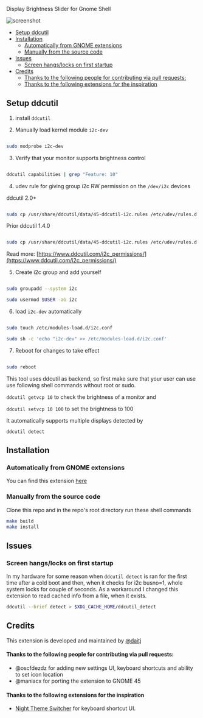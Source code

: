 Display Brightness Slider for Gnome Shell

![screenshot](screenshot.jpg)

- [Setup ddcutil](#setup-ddcutil)
- [Installation](#installation)
  - [Automatically from GNOME extensions](#automatically-from-gnome-extensions)
  - [Manually from the source code](#manually-from-the-source-code)
- [Issues](#issues)
  - [Screen hangs/locks on first startup](#screen-hangslocks-on-first-startup)
- [Credits](#credits)
    - [Thanks to the following people for contributing via pull requests:](#thanks-to-the-following-people-for-contributing-via-pull-requests)
    - [Thanks to the following extensions for the inspiration](#thanks-to-the-following-extensions-for-the-inspiration)
## Setup ddcutil

1. install `ddcutil`

2. Manually load kernel module `i2c-dev`

```sh

sudo modprobe i2c-dev

```

3. Verify that your monitor supports brightness control

```sh

ddcutil capabilities | grep "Feature: 10"

```

4. udev rule for giving group i2c RW permission on the `/dev/i2c` devices

ddcutil 2.0+
```sh

sudo cp /usr/share/ddcutil/data/45-ddcutil-i2c.rules /etc/udev/rules.d

```
Prior ddcutil 1.4.0
```sh

sudo cp /usr/share/ddcutil/data/45-ddcutil-i2c.rules /etc/udev/rules.d

```

Read more: [https://www.ddcutil.com/i2c_permissions/](https://www.ddcutil.com/i2c_permissions/)


5. Create i2c group and add yourself

```sh

sudo groupadd --system i2c

sudo usermod $USER -aG i2c

```

6. load `i2c-dev` automatically

```sh

sudo touch /etc/modules-load.d/i2c.conf

sudo sh -c 'echo "i2c-dev" >> /etc/modules-load.d/i2c.conf'

```

7. Reboot for changes to take effect

```sh

sudo reboot

```

This tool uses ddcutil as backend, so first make sure that your user can use use following shell commands without root or sudo.

`ddcutil getvcp 10` to check the brightness of a monitor and

`ddcutil setvcp 10 100` to set the brightness to 100

It automatically supports multiple displays detected by

`ddcutil detect`


## Installation

### Automatically from GNOME extensions
You can find this extension [here](https://extensions.gnome.org/extension/2645/brightness-control-using-ddcutil/)

### Manually from the source code
Clone this repo and in the repo's root directory run these shell commands

```sh
make build
make install
```

## Issues

### Screen hangs/locks on first startup
In my hardware for some reason when `ddcutil detect` is ran for the first time after a cold boot and then, when it checks for i2c busno=1, whole system locks for couple of seconds.
As a workaround I changed this extension to read cached info from a file, when it exists.

```sh
ddcutil --brief detect > $XDG_CACHE_HOME/ddcutil_detect
```

## Credits

This extension is developed and maintained by [@daitj](https://github.com/daitj)

#### Thanks to the following people for contributing via pull requests:
- @oscfdezdz for adding new settings UI, keyboard shortcuts and ability to set icon location
- @maniacx for porting the extension to GNOME 45
#### Thanks to the following extensions for the inspiration
- [Night Theme Switcher](https://extensions.gnome.org/extension/2236/night-theme-switcher/) for keyboard shortcut UI.
